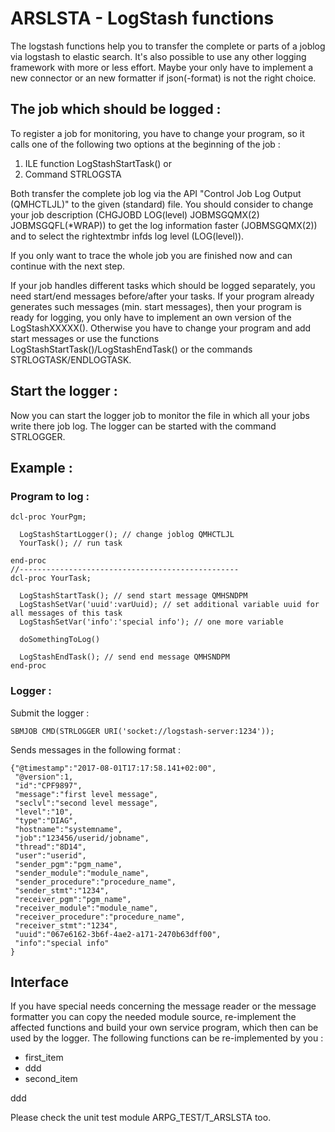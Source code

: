 # ARSLSTA - LogStash functions

The logstash functions help you to transfer the complete or parts of a joblog via logstash to elastic search. It's also possible to use any other logging framework with more or less effort. Maybe your only have to implement a new connector or an new formatter if json(-format) is not the right choice. 


## The job which should be logged :
To register a job for monitoring, you have to change your program, so it calls one of the following two options at the beginning of the job :

1.  ILE function LogStashStartTask() or
2.  Command STRLOGSTA

Both transfer the complete job log via the API "Control Job Log Output (QMHCTLJL)" to the given (standard) file. You should consider to change your job description (CHGJOBD LOG(level) JOBMSGQMX(2) JOBMSGQFL(*WRAP)) to get the log information faster (JOBMSGQMX(2)) and to select the rightextmbr infds log level (LOG(level)). 

If you only want to trace the whole job you are finished now and can continue with the next step.
 
If your job handles different tasks which should be logged separately, you need start/end messages before/after your tasks. If your program already generates such messages (min. start messages), then your program is ready for logging, you only have to implement an own version of the LogStashXXXXX(). Otherwise you have to change your program and add start messages or use the functions LogStashStartTask()/LogStashEndTask() or the commands STRLOGTASK/ENDLOGTASK. 

## Start the logger :
Now you can start the logger job to monitor the file in which all your jobs write there job log.
The logger can be started with the command STRLOGGER.  


## Example :


### Program to log :


    dcl-proc YourPgm;
    
      LogStashStartLogger(); // change joblog QMHCTLJL 
      YourTask(); // run task
      
    end-proc 
    //-------------------------------------------------
    dcl-proc YourTask;
    
      LogStashStartTask(); // send start message QMHSNDPM
      LogStashSetVar('uuid':varUuid); // set additional variable uuid for all messages of this task
      LogStashSetVar('info':'special info'); // one more variable 
      
      doSomethingToLog()
    
      LogStashEndTask(); // send end message QMHSNDPM
    end-proc 


### Logger :

Submit the logger :

    SBMJOB CMD(STRLOGGER URI('socket://logstash-server:1234'));
    
Sends messages in the following format :

    {"@timestamp":"2017-08-01T17:17:58.141+02:00",
     "@version":1,
     "id":"CPF9897",
     "message":"first level message",
     "seclvl":"second level message",
     "level":"10",
     "type":"DIAG",   
     "hostname":"systemname",
     "job":"123456/userid/jobname",
     "thread":"8D14",
     "user":"userid",
     "sender_pgm":"pgm_name",
     "sender_module":"module_name",
     "sender_procedure":"procedure_name",
     "sender_stmt":"1234",
     "receiver_pgm":"pgm_name",
     "receiver_module":"module_name",
     "receiver_procedure":"procedure_name",
     "receiver_stmt":"1234",
     "uuid":"067e6162-3b6f-4ae2-a171-2470b63dff00",  
     "info":"special info"  
    }
    

## Interface
If you have special needs concerning the message reader or the message formatter you can copy the needed module source, re-implement the affected functions and build your own service program, which then can be used by the logger. 
The following functions can be re-implemented by you :

*   first_item
*	ddd
*   second_item
 
ddd


Please check the unit test module ARPG_TEST/T_ARSLSTA too.
